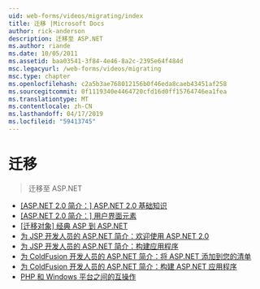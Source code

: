 ```yaml
---
uid: web-forms/videos/migrating/index
title: 迁移 |Microsoft Docs
author: rick-anderson
description: 迁移至 ASP.NET
ms.author: riande
ms.date: 10/05/2011
ms.assetid: baa03541-3f84-4e46-8a2c-2395e64f484d
msc.legacyurl: /web-forms/videos/migrating
msc.type: chapter
ms.openlocfilehash: c2a5b3ae768012156b0f46eda8caeb43451af258
ms.sourcegitcommit: 0f1119340e4464720cfd16d0ff15764746ea1fea
ms.translationtype: MT
ms.contentlocale: zh-CN
ms.lasthandoff: 04/17/2019
ms.locfileid: "59413745"
---
```

# <a name="migrating"></a>迁移

> 迁移至 ASP.NET


- [[ASP.NET 2.0 简介：] ASP.NET 2.0 基础知识](intro-to-aspnet-20-aspnet-20-fundamentals.md)
- [[ASP.NET 2.0 简介：] 用户界面元素](intro-to-aspnet-20-user-interface-elements.md)
- [[迁移对象] 经典 ASP 到 ASP.NET](migrating-from-classic-asp-to-aspnet.md)
- [为 JSP 开发人员的 ASP.NET 简介：欢迎使用 ASP.NET 2.0](intro-to-aspnet-for-jsp-developers-welcome-to-aspnet-20.md)
- [为 JSP 开发人员的 ASP.NET 简介：构建应用程序](intro-to-aspnet-for-jsp-developers-building-applications.md)
- [为 ColdFusion 开发人员的 ASP.NET 简介：将 ASP.NET 添加到您的清单](intro-to-aspnet-for-coldfusion-developers-adding-aspnet-to-your-repertoire.md)
- [为 ColdFusion 开发人员的 ASP.NET 简介：构建 ASP.NET 应用程序](introduction-to-aspnet-for-coldfusion-developers-building-an-aspnet-application.md)
- [PHP 和 Windows 平台之间的互操作](interop-between-php-and-the-windows-platform.md)
